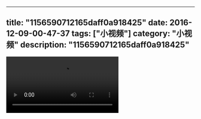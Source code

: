
---
title: "1156590712165daff0a918425"
date: 2016-12-09-00-47-37
tags: ["小视频"]
category: "小视频"
description: "1156590712165daff0a918425"
---
<video src="http://ohtsqip0g.bkt.clouddn.com/1156590712165daff0a918425.mp4" controls="controls"></video>
